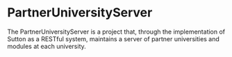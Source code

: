 # PartnerUniversityServer
The PartnerUniversityServer is a project that, through the implementation of Sutton as a RESTful system, maintains a server of partner universities and modules at each university.
